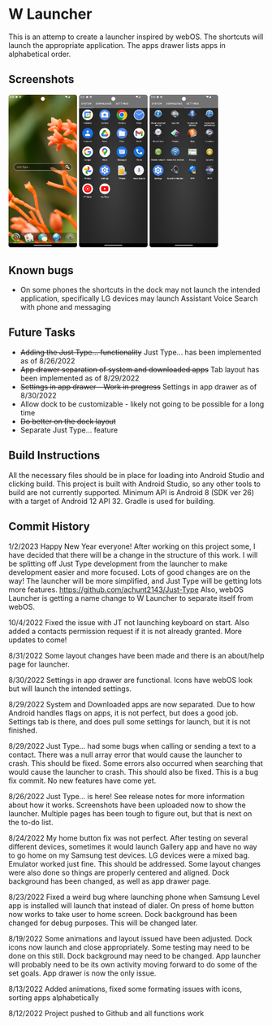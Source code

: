 # W Launcher
This is an attemp to create a launcher inspired by webOS. The shortcuts will launch the appropriate application. The apps drawer lists apps in alphabetical order.

## Screenshots
<p>
  <img src="https://github.com/achunt2143/W-Launcher/blob/d7e7e2ced77f16d7022f7d26e9106a49fc3739a9/screenshots/Screenshot_home.png" width="135" title="home">
  <img src="https://github.com/achunt2143/W-Launcher/blob/d7e7e2ced77f16d7022f7d26e9106a49fc3739a9/screenshots/Screenshot_appdrawer.png" width="135" alt="app drawer">
  <img src="https://github.com/achunt2143/W-Launcher/blob/d7e7e2ced77f16d7022f7d26e9106a49fc3739a9/screenshots/Screenshot_settings.png" width="135" alt="settings drawer">
</p>



## Known bugs
* On some phones the shortcuts in the dock may not launch the intended application, specifically LG devices may launch Assistant Voice Search with phone and messaging

## Future Tasks

* ~~Adding the Just Type... functionality~~ Just Type... has been implemented as of 8/26/2022
* ~~App drawer separation of system and downloaded apps~~ Tab layout has been implemented as of
  8/29/2022
* ~~Settings in app drawer - Work in progress~~ Settings in app drawer as of 8/30/2022
* Allow dock to be customizable - likely not going to be possible for a long time
* ~~Do better on the dock layout~~
* Separate Just Type... feature

## Build Instructions

All the necessary files should be in place for loading into Android Studio and clicking build. 
This project is built with Android Studio, so any other tools to build are not currently supported. 
Minimum API is Android 8 (SDK ver 26) with a target of Android 12 API 32. Gradle is used for building.

## Commit History

1/2/2023 Happy New Year everyone! After working on this project some, I have decided that there will 
be a change in the structure of this work. I will be splitting off Just Type development from the 
launcher to make development easier and more focused. Lots of good changes are on the way! The launcher 
will be more simplified, and Just Type will be getting lots more features. https://github.com/achunt2143/Just-Type
Also, webOS Launcher is getting a name change to W Launcher
to separate itself from webOS.

10/4/2022 Fixed the issue with JT not launching keyboard on start. Also added a contacts permission
request if it is not already granted. More updates to come!

8/31/2022 Some layout changes have been made and there is an about/help page for launcher.

8/30/2022 Settings in app drawer are functional. Icons have webOS look but will launch the intended
settings.

8/29/2022 System and Downloaded apps are now separated. Due to how Android handles flags on apps, it
is not perfect, but does a good job. Settings tab is there, and does pull some settings for launch,
but it is not finished.

8/29/2022 Just Type... had some bugs when calling or sending a text to a contact. There was a null
array error that would cause the launcher to crash. This should be fixed. Some errors also occurred
when searching that would cause the launcher to crash. This should also be fixed. This is a bug fix
commit. No new features have come yet.

8/26/2022 Just Type... is here! See release notes for more information about how it works.
Screenshots have been uploaded now to show the launcher. Multiple pages has been tough to figure
out, but that is next on the to-do list.

8/24/2022 My home button fix was not perfect. After testing on several different devices, sometimes
it would launch Gallery app and have no way to go home on my Samsung test devices. LG devices were a
mixed bag. Emulator worked just fine. This should be addressed. Some layout changes were also done
so things are properly centered and aligned. Dock background has been changed, as well as app drawer
page.

8/23/2022 Fixed a weird bug where launching phone when Samsung Level app is installed will launch
that instead of dialer. On press of home button now works to take user to home screen. Dock
background has been changed for debug purposes. This will be changed later.

8/19/2022 Some animations and layout issued have been adjusted. Dock icons now launch and close
appropriately. Some testing may need to be done on this still. Dock background may need to be
changed. App launcher will probably need to be its own activity moving forward to do some of the set
goals. App drawer is now the only issue.

8/13/2022 Added animations, fixed some formating issues with icons, sorting apps alphabetically

8/12/2022 Project pushed to Github and all functions work
